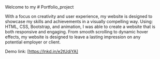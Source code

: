 Welcome to my # Portfolio_project

With a focus on creativity and user experience, 
my website is designed to showcase my skills and achievements in a visually compelling way.
Using: HTML, CSS, Bootstrap, and animation, 
I was able to create a website that is both responsive and engaging. From smooth scrolling to dynamic hover effects,
my website is designed to leave a lasting impression on any potential employer or client.

Demo link: [https://lnkd.in/e2tUdiYA]


